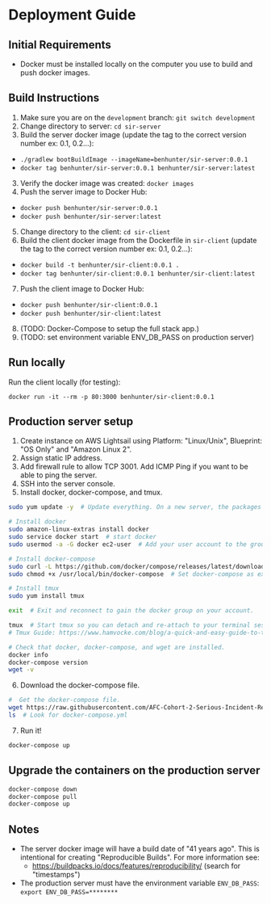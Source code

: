 # Deployment Guide

## Initial Requirements

- Docker must be installed locally on the computer you use to build and push docker images.

## Build Instructions

1. Make sure you are on the `development` branch: `git switch development`
2. Change directory to server: `cd sir-server`
3. Build the server docker image (update the tag to the correct version number ex: 0.1, 0.2...):

  - `./gradlew bootBuildImage --imageName=benhunter/sir-server:0.0.1`
  - `docker tag benhunter/sir-server:0.0.1 benhunter/sir-server:latest`

3. Verify the docker image was created: `docker images`
4. Push the server image to Docker Hub:

- `docker push benhunter/sir-server:0.0.1`
- `docker push benhunter/sir-server:latest`

5. Change directory to the client: `cd sir-client`
6. Build the client docker image from the Dockerfile in `sir-client` (update the tag to the correct version number ex: 0.1, 0.2...):

  - `docker build -t benhunter/sir-client:0.0.1 .`
  - `docker tag benhunter/sir-client:0.0.1 benhunter/sir-client:latest`

7. Push the client image to Docker Hub:
 
  - `docker push benhunter/sir-client:0.0.1`
  - `docker push benhunter/sir-client:latest`
  
8. (TODO: Docker-Compose to setup the full stack app.)
9. (TODO: set environment variable ENV_DB_PASS on production server)

## Run locally

Run the client locally (for testing):

`docker run -it --rm -p 80:3000 benhunter/sir-client:0.0.1`

## Production server setup

1. Create instance on AWS Lightsail using Platform: "Linux/Unix", Blueprint: "OS Only" and "Amazon Linux 2".
2. Assign static IP address.
3. Add firewall rule to allow TCP 3001. Add ICMP Ping if you want to be able to ping the server.
4. SSH into the server console.
5. Install docker, docker-compose, and tmux.
 
```bash
sudo yum update -y  # Update everything. On a new server, the packages will already be up to date.

# Install docker
sudo amazon-linux-extras install docker
sudo service docker start  # start docker
sudo usermod -a -G docker ec2-user  # Add your user account to the group called 'docker'

# Install docker-compose
sudo curl -L https://github.com/docker/compose/releases/latest/download/docker-compose-$(uname -s)-$(uname -m) -o /usr/local/bin/docker-compose
sudo chmod +x /usr/local/bin/docker-compose  # Set docker-compose as executable.

# Install tmux
sudo yum install tmux

exit  # Exit and reconnect to gain the docker group on your account.

tmux  # Start tmux so you can detach and re-attach to your terminal sessions.
# Tmux Guide: https://www.hamvocke.com/blog/a-quick-and-easy-guide-to-tmux/

# Check that docker, docker-compose, and wget are installed.
docker info
docker-compose version
wget -v
```

6. Download the docker-compose file.

```bash
#  Get the docker-compose file.
wget https://raw.githubusercontent.com/AFC-Cohort-2-Serious-Incident-Report/SIR/development/sir-server/docker-compose.yml
ls  # Look for docker-compose.yml
```

7. Run it!

```bash
docker-compose up
``` 

## Upgrade the containers on the production server

```bash
docker-compose down
docker-compose pull
docker-compose up
```

## Notes

- The server docker image will have a build date of "41 years ago". This is intentional for creating "Reproducible Builds". For more information see:
  - https://buildpacks.io/docs/features/reproducibility/ (search for "timestamps")
- The production server must have the environment variable `ENV_DB_PASS`: `export ENV_DB_PASS=********`
